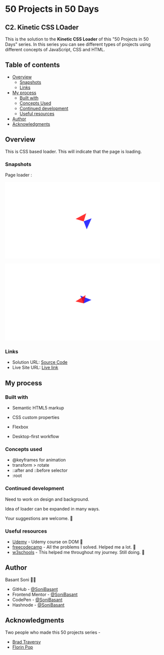 # 50 Projects in 50 Days

## C2. Kinetic CSS LOader

This is the solution to the **Kinetic CSS Loader** of this "50 Projects in 50 Days" series. In this series you can see different types of projects using different concepts of JavaScript, CSS and HTML.

## Table of contents

- [Overview](#overview)
  - [Snapshots](#snapshots)
  - [Links](#links)
- [My process](#my-process)
  - [Built with](#built-with)
  - [Concepts Used](#concepts-used)
  - [Continued development](#continued-development)
  - [Useful resources](#useful-resources)
- [Author](#author)
- [Acknowledgments](#acknowledgments)

## Overview

This is CSS based loader. This will indicate that the page is loading.

### Snapshots

Page loader :

![Kinetic CSS Loader](Images/Kinetic-loader-snap-1.png)

![Kinetic CSS Loader](Images/Kinetic-loader-snap-2.png)

### Links

- Solution URL: [Source Code](https://github.com/SoniBasant/50-Projects-on-JS-DOM/tree/main/C2.%20Kinetic%20CSS%20Loader)
- Live Site URL: [Live link](https://sonibasant.github.io/50-Projects-on-JS-DOM/C2.%20Kinetic%20CSS%20Loader/kinCSSLoader.html)

## My process

### Built with

- Semantic HTML5 markup

- CSS custom properties
- Flexbox
- Desktop-first workflow

### Concepts used

- @keyframes for animation
- transform > rotate
- ::after and ::before selector
- :root

### Continued development

Need to work on design and background.

Idea of loader can be expanded in many ways.

Your suggestions are welcome. 🙌

### Useful resources

- [Udemy](https://www.udemy.com/course/50-projects-50-days/) - Udemy course on DOM 🤝
- [freecodecamp](https://www.freecodecamp.org/) - All the problems I solved. Helped me a lot. 🙌
- [w3schools](https://www.w3schools.com) - This helped me throughout my journey. Still doing. 🙂

## Author

Basant Soni 👨‍💻

- GitHub - [@SoniBasant](https://github.com/SoniBasant)
- Frontend Mentor - [@SoniBasant](https://www.frontendmentor.io/profile/SoniBasant)
- CodePen - [@SoniBasant](https://codepen.io/sonibasant)
- Hashnode - [@SoniBasant](https://sonibasant.hashnode.dev/)

## Acknowledgments

Two people who made this 50 projects series -

- [Brad Traversy](https://github.com/bradtraversy)
- [Florin Pop](https://github.com/florinpop17)
